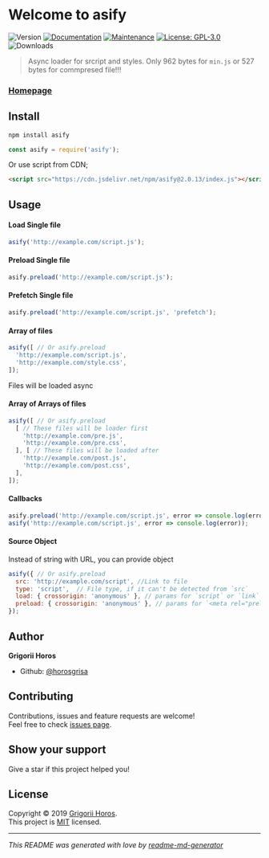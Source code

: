 Welcome to asify
===
![Version](https://img.shields.io/github/package-json/v/horosgrisa/asify.svg)
[![Documentation](https://img.shields.io/badge/documentation-yes-brightgreen.svg)](https://github.com/horosgrisa/asify#readme)
[![Maintenance](https://img.shields.io/maintenance/yes/2019.svg)](https://github.com/horosgrisa/asify/graphs/commit-activity)
[![License: GPL-3.0](https://img.shields.io/github/license/horosgrisa/asify.svg)](https://github.com/horosgrisa/asify/blob/master/LICENSE)
![Downloads](https://img.shields.io/npm/dw/asify.svg)

> Async loader for srcript and styles.
> Only 962 bytes for `min.js` or 527 bytes for commpresed file!!!

### [Homepage](https://github.com/horosgrisa/asify)

## Install

```sh
npm install asify
```

```js
const asify = require('asify');
```

Or use script from CDN;

```html
<script src="https://cdn.jsdelivr.net/npm/asify@2.0.13/index.js"></script>
```

## Usage

#### Load Single file

```js
asify('http://example.com/script.js');
```

#### Preload Single file

```js
asify.preload('http://example.com/script.js');
```

#### Prefetch Single file

```js
asify.preload('http://example.com/script.js', 'prefetch');
```

#### Array of files

```js
asify([ // Or asify.preload
  'http://example.com/script.js',
  'http://example.com/style.css',
]);
```

Files will be loaded async

#### Array of Arrays of files

```js
asify([ // Or asify.preload
  [ // These files will be loader first
    'http://example.com/pre.js',
    'http://example.com/pre.css',
  ], [ // These files will be loaded after
    'http://example.com/post.js',
    'http://example.com/post.css',
  ],
]);
```

#### Callbacks

```js
asify.preload('http://example.com/script.js', error => console.log(error));
asify('http://example.com/script.js', error => console.log(error));
```

#### Source Object 

Instead of string with URL, you can provide object

```js
asify({ // Or asify.preload
  src: 'http://example.com/script', //Link to file
  type: 'script',  // File type, if it can't be detected from `src`
  load: { crossorigin: 'anonymous' }, // params for `script` or `link` tags 
  preload: { crossorigin: 'anonymous' }, // params for `<meta rel="preload" >` tag for preload
});
```

## Author

**Grigorii Horos**

* Github: [@horosgrisa](https://github.com/horosgrisa)

## Contributing

Contributions, issues and feature requests are welcome!  
Feel free to check [issues page](https://github.com/horosgrisa/asify/issues).

## Show your support

Give a star if this project helped you!

## License

Copyright © 2019 [Grigorii Horos](https://github.com/horosgrisa).  
This project is [MIT](https://github.com/horosgrisa/asify/LICENSE) licensed.

***
_This README was generated with love by [readme-md-generator](https://github.com/kefranabg/readme-md-generator)_

